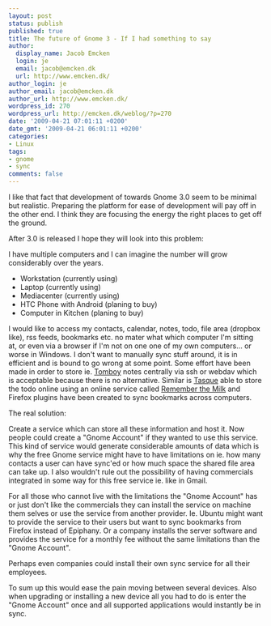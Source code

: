 ```yaml
---
layout: post
status: publish
published: true
title: The future of Gnome 3 - If I had something to say
author:
  display_name: Jacob Emcken
  login: je
  email: jacob@emcken.dk
  url: http://www.emcken.dk/
author_login: je
author_email: jacob@emcken.dk
author_url: http://www.emcken.dk/
wordpress_id: 270
wordpress_url: http://emcken.dk/weblog/?p=270
date: '2009-04-21 07:01:11 +0200'
date_gmt: '2009-04-21 06:01:11 +0200'
categories:
- Linux
tags:
- gnome
- sync
comments: false
---
```

I like that fact that development of towards Gnome 3.0 seem to be minimal but realistic. Preparing the platform for ease of development will pay off in the other end. I think they are focusing the energy the right places to get off the ground.

After 3.0 is released I hope they will look into this problem:

I have multiple computers and I can imagine the number will grow considerably over the years.

  * Workstation (currently using)
  * Laptop (currently using)
  * Mediacenter (currently using)
  * HTC Phone with Android (planing to buy)
  * Computer in Kitchen (planing to buy)

I would like to access my contacts, calendar, notes, todo, file area (dropbox like), rss feeds, bookmarks etc. no mater what which computer I'm sitting at, or even via a browser if I'm not on one one of my own computers... or worse in Windows. I don't want to manually sync stuff around, it is in efficient and is bound to go wrong at some point. Some effort have been made in order to store ie. [Tomboy][] notes centrally via ssh or webdav which is acceptable because there is no alternative. Similar is [Tasque][] able to store the todo online using an online service called [Remember the Milk][1] and Firefox plugins have been created to sync bookmarks across computers.

The real solution:

Create a service which can store all these information and host it. Now people could create a "Gnome Account" if they wanted to use this service. This kind of service would generate considerable amounts of data which is why the free Gnome service might have to have limitations on ie. how many contacts a user can have sync'ed or how much space the shared file area can take up. I also wouldn't rule out the possibility of having commercials integrated in some way for this free service ie. like in Gmail.

For all those who cannot live with the limitations the "Gnome Account" has or just don't like the commercials they can install the service on machine them selves or use the service from another provider. Ie. Ubuntu might want to provide the service to their users but want to sync bookmarks from Firefox instead of Epiphany. Or a company installs the server software and provides the service for a monthly fee without the same limitations than the "Gnome Account".

Perhaps even companies could install their own sync service for all their employees.

To sum up this would ease the pain moving between several devices. Also when upgrading or installing a new device all you had to do is enter the "Gnome Account" once and all supported applications would instantly be in sync.

[Tasque]: http://live.gnome.org/Tasque/Screenshots
[Tomboy]: http://projects.gnome.org/tomboy/
[1]: http://www.rememberthemilk.com/

